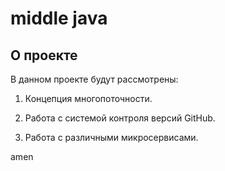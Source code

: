 # middle java 

## О проекте

В данном проекте будут рассмотрены:

1. Концепция многопоточности.

2. Работа с системой контроля версий GitHub.

3. Работа с различными микросервисами.

amen
